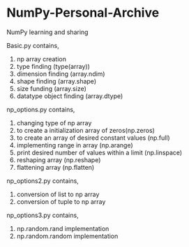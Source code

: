 # NumPy-Personal-Archive
NumPy learning and sharing


Basic.py contains,

1) np array creation
2) type finding (type(array))
3) dimension finding (array.ndim)
4) shape finding (array.shape)
5) size funding (array.size)
6) datatype object finding (array.dtype)

np_options.py contains,

1) changing type of np array
2) to create a initialization array of zeros(np.zeros)
3) to create an array of desired constant values  (np.full)
4) implementing range in array (np.arange)
5) print desired number of values within a limit (np.linspace)
6) reshaping array (np.reshape)
7) flattening array (np.flatten)

np_options2.py contains,

1) conversion of list to np array
2) conversion of tuple to np array

np_options3.py contains,

1) np.random.rand implementation
2) np.random.random implementation
